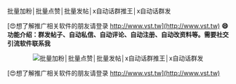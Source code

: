 批量加粉│批量点赞│批量发帖│x自动话群推王│x自动话群发

[😍想了解推广相关软件的朋友请登录 http://www.vst.tw](http://www.vst.tw)
**😄功能介绍：群发帖子、自动私信、自动评论、自动注册、自动改资料等。需要社交引流软件联系我**

 <center><img src="https://vst.tw/MP4/tuiguang/png/3.png" alt="批量加粉│批量点赞│批量发帖│x自动话群推王│x自动话群发"></center>

[😍想了解推广相关软件的朋友请登录 http://www.vst.tw](http://www.vst.tw)



